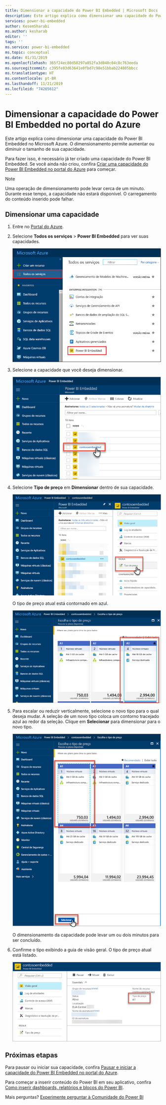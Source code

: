 ```yaml
---
title: Dimensionar a capacidade do Power BI Embedded | Microsoft Docs
description: Este artigo explica como dimensionar uma capacidade do Power BI Embedded no Microsoft Azure.
services: power-bi-embedded
author: KesemSharabi
ms.author: kesharab
editor: ''
tags: ''
ms.service: power-bi-embedded
ms.topic: conceptual
ms.date: 01/31/2019
ms.openlocfilehash: 365f24ec80d58297a852fa3d040c04c8c763eeda
ms.sourcegitcommit: c395fe83d63641e0fbd7c98e51bbab224805bbcc
ms.translationtype: HT
ms.contentlocale: pt-BR
ms.lasthandoff: 11/21/2019
ms.locfileid: "74265612"
---
```

# <a name="scale-your-power-bi-embedded-capacity-in-the-azure-portal"></a>Dimensionar a capacidade do Power BI Embedded no portal do Azure

Este artigo explica como dimensionar uma capacidade do Power BI Embedded no Microsoft Azure. O dimensionamento permite aumentar ou diminuir o tamanho de sua capacidade.

Para fazer isso, é necessário já ter criado uma capacidade do Power BI Embedded. Se você ainda não criou, confira [Criar uma capacidade do Power BI Embedded no portal do Azure](azure-pbie-create-capacity.md) para começar.

> [!NOTE]
> Uma operação de dimensionamento pode levar cerca de um minuto. Durante esse tempo, a capacidade não estará disponível. O carregamento do conteúdo inserido pode falhar.

## <a name="scale-a-capacity"></a>Dimensionar uma capacidade

1. Entre no [Portal do Azure](https://portal.azure.com/).

2. Selecione **Todos os serviços** > **Power BI Embedded** para ver suas capacidades.

    ![Todos os serviços no portal do Azure](media/azure-pbie-scale-capacity/azure-portal-more-services.png)

3. Selecione a capacidade que você deseja dimensionar.

    ![Lista de capacidades do Power BI Embedded no portal do Azure](media/azure-pbie-scale-capacity/azure-portal-capacity-list.png)

4. Selecione **Tipo de preço** em **Dimensionar** dentro de sua capacidade.

    ![Opção de tipo de preço em escala](media/azure-pbie-scale-capacity/azure-portal-scale-pricing-tier.png)

    O tipo de preço atual está contornado em azul.

    ![Tipo de preço atual contornado em azul](media/azure-pbie-scale-capacity/azure-portal-current-tier.png)

5. Para escalar ou reduzir verticalmente, selecione o novo tipo para o qual deseja mudar. A seleção de um novo tipo coloca um contorno tracejado azul ao redor da seleção. Clique em **Selecionar** para dimensionar para o novo tipo.

    ![Selecionar o novo tipo](media/azure-pbie-scale-capacity/azure-portal-select-new-tier.png)

    O dimensionamento da capacidade pode levar um ou dois minutos para ser concluído.

6. Confirme o tipo exibindo a guia de visão geral. O tipo de preço atual está listado.

    ![Confirmar tipo atual](media/azure-pbie-scale-capacity/azure-portal-confirm-tier.png)

## <a name="next-steps"></a>Próximas etapas

Para pausar ou iniciar sua capacidade, confira [Pausar e iniciar a capacidade do Power BI Embedded no portal do Azure](azure-pbie-pause-start.md).

Para começar a inserir conteúdo do Power BI em seu aplicativo, confira [Como inserir dashboards, relatórios e blocos do Power BI](https://powerbi.microsoft.com/documentation/powerbi-developer-embedding-content/).

Mais perguntas? [Experimente perguntar à Comunidade do Power BI](https://community.powerbi.com/)

